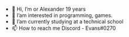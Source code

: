 - 👋 Hi, I’m or Alexander 19 years
- 👀 I’am interested in programming, games.
- 🌱 I’am currently studying at a technical school
- 📫 How to reach me Discord - Evans#0270

<!---
Evans0001/Evans0001 is a ✨ special ✨ repository because its `README.md` (this file) appears on your GitHub profile.
You can click the Preview link to take a look at your changes.
--->
